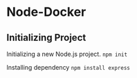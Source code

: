 # Node-Docker

## Initializing Project

Initializing a new Node.js project.
`npm init`

Installing dependency
`npm install express`
